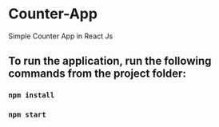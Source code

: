 # Counter-App
Simple Counter App in React Js
## To run the application, run the following commands from the project folder:  

### `npm install`
### `npm start`
